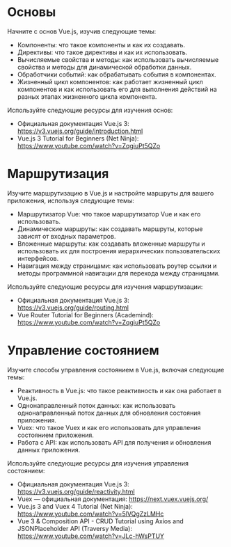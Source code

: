 # Основы

Начните с основ Vue.js, изучив следующие темы:

- Компоненты: что такое компоненты и как их создавать.
- Директивы: что такое директивы и как их использовать.
- Вычисляемые свойства и методы: как использовать вычисляемые свойства и методы для динамической обработки данных.
- Обработчики событий: как обрабатывать события в компонентах.
- Жизненный цикл компонентов: как работает жизненный цикл компонентов и как использовать его для выполнения действий на разных этапах жизненного цикла компонента.

Используйте следующие ресурсы для изучения основ:

- Официальная документация Vue.js 3: https://v3.vuejs.org/guide/introduction.html
- Vue.js 3 Tutorial for Beginners (Net Ninja): https://www.youtube.com/watch?v=ZqgiuPt5QZo



# Маршрутизация

Изучите маршрутизацию в Vue.js и настройте маршруты для вашего приложения, используя следующие темы:

- Маршрутизатор Vue: что такое маршрутизатор Vue и как его использовать.
- Динамические маршруты: как создавать маршруты, которые зависят от входных параметров.
- Вложенные маршруты: как создавать вложенные маршруты и использовать их для построения иерархических пользовательских интерфейсов.
- Навигация между страницами: как использовать роутер ссылки и методы программной навигации для перехода между страницами.

Используйте следующие ресурсы для изучения маршрутизации:

- Официальная документация Vue.js 3: https://v3.vuejs.org/guide/routing.html
- Vue Router Tutorial for Beginners (Academind): https://www.youtube.com/watch?v=ZqgiuPt5QZo


# Управление состоянием

Изучите способы управления состоянием в Vue.js, включая следующие темы:

- Реактивность в Vue.js: что такое реактивность и как она работает в Vue.js.
- Однонаправленный поток данных: как использовать однонаправленный поток данных для обновления состояния приложения.
- Vuex: что такое Vuex и как его использовать для управления состоянием приложения.
- Работа с API: как использовать API для получения и обновления данных приложения.

Используйте следующие ресурсы для изучения управления состоянием:

- Официальная документация Vue.js 3: https://v3.vuejs.org/guide/reactivity.html
- Vuex — официальная документация: https://next.vuex.vuejs.org/
- Vue.js 3 and Vuex 4 Tutorial (Net Ninja): https://www.youtube.com/watch?v=5lVQgZzLMHc
- Vue 3 & Composition API - CRUD Tutorial using Axios and JSONPlaceholder API (Traversy Media): https://www.youtube.com/watch?v=JLc-hWsPTUY
